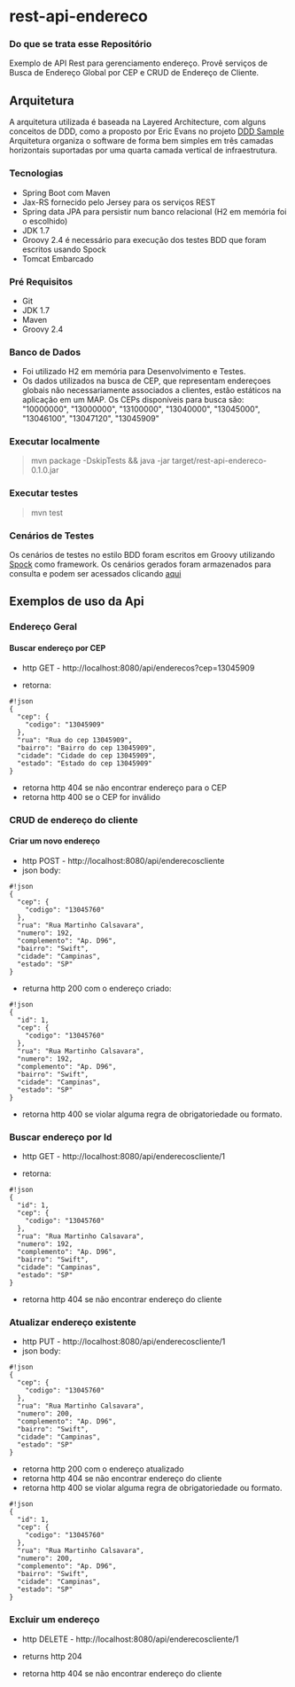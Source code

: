 # rest-api-endereco

### Do que se trata esse Repositório ###

Exemplo de API Rest para gerenciamento endereço. Provê serviços de Busca de Endereço
Global por CEP e CRUD de Endereço de Cliente.

## Arquitetura ##

A arquitetura utilizada é baseada na Layered Architecture, com alguns conceitos de
DDD, como a proposto por Eric Evans no projeto [DDD Sample](http://dddsample.sourceforge.net/architecture.html)
Arquitetura organiza o software de forma bem simples em três camadas horizontais 
suportadas por uma quarta camada vertical de infraestrutura. 

### Tecnologias ###

* Spring Boot com Maven
* Jax-RS fornecido pelo Jersey para os serviços REST
* Spring data JPA para persistir num banco relacional (H2 em memória foi o escolhido)
* JDK 1.7
* Groovy 2.4 é necessário para execução dos testes BDD que foram escritos usando Spock 
* Tomcat Embarcado

### Pré Requisitos ###
* Git
* JDK 1.7
* Maven
* Groovy 2.4

### Banco de Dados ###
- Foi utilizado H2 em memória para Desenvolvimento e Testes. 
- Os dados utilizados na busca de CEP, que representam endereçoes globais não necessariamente
associados a clientes, estão estáticos na aplicação em um MAP. Os CEPs disponíveis para busca são:
"10000000", "13000000", "13100000", "13040000", "13045000", "13046100", "13047120", "13045909"

### Executar localmente ###
> mvn package -DskipTests && java -jar target/rest-api-endereco-0.1.0.jar

### Executar testes ###
> mvn test

### Cenários de Testes ###
Os cenários de testes no estilo BDD foram escritos em Groovy utilizando 
[Spock](https://code.google.com/p/spock/) como framework.
Os cenários gerados foram armazenados para consulta e podem ser acessados
clicando [aqui](https://github.com/rodrigormu/rest-api-endereco/tree/master/sample-spock-reports/index.html)

## Exemplos de uso da Api ##

### Endereço Geral ###

#### Buscar endereço por CEP ####

* http GET - http://localhost:8080/api/enderecos?cep=13045909

* retorna:
```
#!json
{
  "cep": {
    "codigo": "13045909"
  },
  "rua": "Rua do cep 13045909",
  "bairro": "Bairro do cep 13045909",
  "cidade": "Cidade do cep 13045909",
  "estado": "Estado do cep 13045909"
}
```
* retorna http 404 se não encontrar endereço para o CEP
* retorna http 400 se o CEP for inválido

### CRUD de endereço do cliente ###

#### Criar um novo endereço ####

* http POST - http://localhost:8080/api/enderecoscliente
* json body:
```
#!json
{
  "cep": {
    "codigo": "13045760"
  },
  "rua": "Rua Martinho Calsavara",
  "numero": 192,
  "complemento": "Ap. D96",
  "bairro": "Swift",
  "cidade": "Campinas",
  "estado": "SP"
}
```
* returna http 200 com o endereço criado:
```
#!json
{
  "id": 1,
  "cep": {
    "codigo": "13045760"
  },
  "rua": "Rua Martinho Calsavara",
  "numero": 192,
  "complemento": "Ap. D96",
  "bairro": "Swift",
  "cidade": "Campinas",
  "estado": "SP"
}
```
* retorna http 400 se violar alguma regra de obrigatoriedade ou formato.

### Buscar endereço por Id ###

* http GET - http://localhost:8080/api/enderecoscliente/1

* retorna:
```
#!json
{
  "id": 1,
  "cep": {
    "codigo": "13045760"
  },
  "rua": "Rua Martinho Calsavara",
  "numero": 192,
  "complemento": "Ap. D96",
  "bairro": "Swift",
  "cidade": "Campinas",
  "estado": "SP"
}
```
* retorna http 404 se não encontrar endereço do cliente

### Atualizar endereço existente ###

* http PUT - http://localhost:8080/api/enderecoscliente/1
* json body:
```
#!json
{
  "cep": {
    "codigo": "13045760"
  },
  "rua": "Rua Martinho Calsavara",
  "numero": 200,
  "complemento": "Ap. D96",
  "bairro": "Swift",
  "cidade": "Campinas",
  "estado": "SP"
}
```
* retorna http 200 com o endereço atualizado
* retorna http 404 se não encontrar endereço do cliente
* retorna http 400 se violar alguma regra de obrigatoriedade ou formato.
```
#!json
{
  "id": 1,
  "cep": {
    "codigo": "13045760"
  },
  "rua": "Rua Martinho Calsavara",
  "numero": 200,
  "complemento": "Ap. D96",
  "bairro": "Swift",
  "cidade": "Campinas",
  "estado": "SP"
}
```

### Excluir um endereço ###

* http DELETE - http://localhost:8080/api/enderecoscliente/1

* returns http 204
* retorna http 404 se não encontrar endereço do cliente
